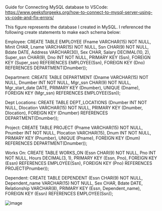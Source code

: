 Guide for Connecting MySQL database to VSCode: https://www.geeksforgeeks.org/how-to-connect-to-mysql-server-using-vs-code-and-fix-errors/

This figure represents the database I created in MySQL. I referenced the following create statements to make each schema below:

Employee: CREATE TABLE EMPLOYEE (Fname VARCHAR(15) NOT NULL, Minit CHAR, Lname VARCHAR(15) NOT NULL, Ssn CHAR(9) NOT NULL, Bdate DATE, Address VARCHAR(30), Sex CHAR, Salary DECIMAL(10, 2), Super_ssn CHAR(9), Dno INT NOT NULL, PRIMARY KEY (Ssn), FOREIGN KEY (Super_ssn) REFERENCES EMPLOYEE(Ssn), FOREIGN KEY (Dno) REFERENCES DEPARTMENT(Dnumber));

Department: CREATE TABLE DEPARTMENT (Dname VARCHAR(15) NOT NULL, Dnumber INT NOT NULL, Mgr_ssn CHAR(9) NOT NULL, Mgr_start_date DATE, PRIMARY KEY (Dnumber), UNIQUE (Dname), FOREIGN KEY (Mgr_ssn) REFERENCES EMPLOYEE(Ssn));

Dept Locations: CREATE TABLE DEPT_LOCATIONS (Dnumber INT NOT NULL, Dlocation VARCHAR(15) NOT NULL, PRIMARY KEY (Dnumber, Dlocation), FOREIGN KEY (Dnumber) REFERENCES DEPARTMENT(Dnumber));

Project: CREATE TABLE PROJECT (Pname VARCHAR(15) NOT NULL, Pnumber INT NOT NULL, Plocation VARCHAR(15), Dnum INT NOT NULL, PRIMARY KEY (Pnumber), UNIQUE (Pname), FOREIGN KEY (Dnum) REFERENCES DEPARTMENT(Dnumber));

Works On: CREATE TABLE WORKS_ON (Essn CHAR(9) NOT NULL, Pno INT NOT NULL, Hours DECIMAL(3, 1), PRIMARY KEY (Essn, Pno), FOREIGN KEY (Essn) REFERENCES EMPLOYEE(Ssn), FOREIGN KEY (Pno) REFERENCES PROJECT(Pnumber));

Dependent: CREATE TABLE DEPENDENT (Essn CHAR(9) NOT NULL, Dependent_name VARCHAR(15) NOT NULL, Sex CHAR, Bdate DATE, Relationship VARCHAR(8), PRIMARY KEY (Essn, Dependent_name), FOREIGN KEY (Essn) REFERENCES EMPLOYEE(Ssn));

![image](https://github.com/peter-alonzo/database_operations_project/assets/123613195/bc6f7085-118a-403a-ac6b-43bb3da4ee50)
